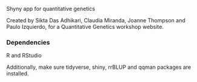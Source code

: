 Shyny app for quantitative genetics

Created by Sikta Das Adhikari, Claudia Miranda, Joanne Thompson and Paulo Izquierdo, for a Quantitative Genetics workshop website.

### Dependencies

R and RStudio

Additionally, make sure tidyverse, shiny, rrBLUP and qqman packages are installed.

